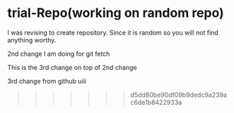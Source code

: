 # trial-Repo(working on random repo)
I was revising to create repository.
Since it is random so you will not find anything worthy.
 
2nd change I am doing for git fetch


This is the 3rd change on top of 2nd change

3rd change from github uiii
>>>>>>> d5dd80be90df09b9dedc9a239ac6de1b8422933a
